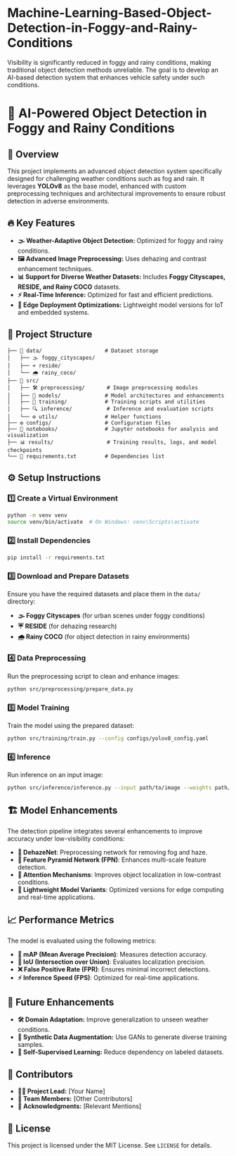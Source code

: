# Machine-Learning-Based-Object-Detection-in-Foggy-and-Rainy-Conditions
Visibility is significantly reduced in foggy and rainy conditions, making traditional object detection methods unreliable. The goal is to develop an AI-based detection system that enhances vehicle safety under such conditions.

# 🚀 AI-Powered Object Detection in Foggy and Rainy Conditions

## 🌟 Overview
This project implements an advanced object detection system specifically designed for challenging weather conditions such as fog and rain. It leverages **YOLOv8** as the base model, enhanced with custom preprocessing techniques and architectural improvements to ensure robust detection in adverse environments.

## 🔥 Key Features
- **🌫️ Weather-Adaptive Object Detection:** Optimized for foggy and rainy conditions.
- **🖼️ Advanced Image Preprocessing:** Uses dehazing and contrast enhancement techniques.
- **📊 Support for Diverse Weather Datasets:** Includes **Foggy Cityscapes, RESIDE, and Rainy COCO** datasets.
- **⚡ Real-Time Inference:** Optimized for fast and efficient predictions.
- **📱 Edge Deployment Optimizations:** Lightweight model versions for IoT and embedded systems.

## 📂 Project Structure
```
├── 📁 data/                    # Dataset storage
│   ├── 🌫️ foggy_cityscapes/
│   ├── ☔ reside/
│   └── 🌧️ rainy_coco/
├── 📁 src/
│   ├── 🛠️ preprocessing/       # Image preprocessing modules
│   ├── 🧠 models/              # Model architectures and enhancements
│   ├── 🎯 training/            # Training scripts and utilities
│   ├── 🔍 inference/           # Inference and evaluation scripts
│   └── ⚙️ utils/               # Helper functions
├── ⚙️ configs/                 # Configuration files
├── 📓 notebooks/               # Jupyter notebooks for analysis and visualization
├── 📊 results/                 # Training results, logs, and model checkpoints
└── 📜 requirements.txt         # Dependencies list
```

## ⚙️ Setup Instructions
### 1️⃣ Create a Virtual Environment
```bash
python -m venv venv
source venv/bin/activate  # On Windows: venv\Scripts\activate
```

### 2️⃣ Install Dependencies
```bash
pip install -r requirements.txt
```

### 3️⃣ Download and Prepare Datasets
Ensure you have the required datasets and place them in the `data/` directory:
- **🌫️ Foggy Cityscapes** (for urban scenes under foggy conditions)
- **☔ RESIDE** (for dehazing research)
- **🌧️ Rainy COCO** (for object detection in rainy environments)

### 4️⃣ Data Preprocessing
Run the preprocessing script to clean and enhance images:
```bash
python src/preprocessing/prepare_data.py
```

### 5️⃣ Model Training
Train the model using the prepared dataset:
```bash
python src/training/train.py --config configs/yolov8_config.yaml
```

### 6️⃣ Inference
Run inference on an input image:
```bash
python src/inference/inference.py --input path/to/image --weights path/to/weights
```

## 🏗️ Model Enhancements
The detection pipeline integrates several enhancements to improve accuracy under low-visibility conditions:
- **🌁 DehazeNet**: Preprocessing network for removing fog and haze.
- **🔺 Feature Pyramid Network (FPN)**: Enhances multi-scale feature detection.
- **🧠 Attention Mechanisms**: Improves object localization in low-contrast conditions.
- **📱 Lightweight Model Variants**: Optimized versions for edge computing and real-time applications.

## 📈 Performance Metrics
The model is evaluated using the following metrics:
- **🎯 mAP (Mean Average Precision)**: Measures detection accuracy.
- **📏 IoU (Intersection over Union)**: Evaluates localization precision.
- **❌ False Positive Rate (FPR)**: Ensures minimal incorrect detections.
- **⚡ Inference Speed (FPS)**: Optimized for real-time applications.

## 🔮 Future Enhancements
- **🛠️ Domain Adaptation:** Improve generalization to unseen weather conditions.
- **🎨 Synthetic Data Augmentation:** Use GANs to generate diverse training samples.
- **🤖 Self-Supervised Learning:** Reduce dependency on labeled datasets.

## 🤝 Contributors
- **👨‍💻 Project Lead:** [Your Name]
- **👥 Team Members:** [Other Contributors]
- **🙏 Acknowledgments:** [Relevant Mentions]

## 📜 License
This project is licensed under the MIT License. See `LICENSE` for details.


